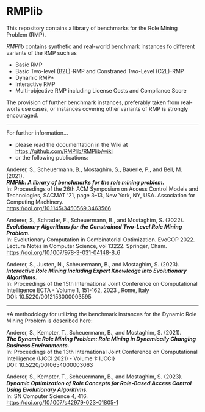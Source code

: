 # RMPlib

This repository contains a library of benchmarks for the Role Mining Problem (RMP). 
 
_RMPlib_ contains synthetic and real-world benchmark instances fo different variants of the RMP such as
- Basic RMP
- Basic Two-level (B2L)-RMP and Constraned Two-Level (C2L)-RMP
- Dynamic RMP*
- Interactive RMP
- Multi-objective RMP including License Costs and Compliance Score  

The provision of further benchmark instances, preferably taken from real-worls use cases, or instances covering other variants of RMP is strongly encouraged.

***

For further information...
- please read the documentation in the Wiki at https://github.com/RMPlib/RMPlib/wiki
- or the following publications:


Anderer, S., Scheuermann, B., Mostaghim, S., Bauerle, P., and Beil, M. (2021).    
***RMPlib: A library of benchmarks for the role mining problem.***    
In: Proceedings of the 26th ACM Symposium on Access Control Models and Technologies, SACMAT ’21, page 3–13, New York, NY, USA. Association for Computing Machinery.    
https://doi.org/10.1145/3450569.3463566 

Anderer, S., Schrader, F., Scheuermann, B., and Mostaghim, S. (2022).   
***Evolutionary Algorithms for the Constrained Two-Level Role Mining Problem.***  
In: Evolutionary Computation in Combinatorial Optimization. EvoCOP 2022. Lecture Notes in Computer Science, vol 13222. Springer, Cham.   
https://doi.org/10.1007/978-3-031-04148-8_6

Anderer, S., Justen, N., Scheuermann, B., and Mostaghim, S. (2023).   
***Interactive Role Mining Including Expert Knowledge into Evolutionary Algorithms.***    
In: Proceedings of the 15th International Joint Conference on Computational Intelligence ECTA - Volume 1, 151-162, 2023 , Rome, Italy   
DOI: 10.5220/0012153000003595     
***

*A methodology for utilizing the benchmark instances for the Dynamic Role Mining Problem is described here:   

Anderer, S., Kempter, T., Scheuermann, B., and Mostaghim, S. (2021).    
***The Dynamic Role Mining Problem: Role Mining in Dynamically Changing Business Environments.***   
In: Proceedings of the 13th International Joint Conference on Computational Intelligence (IJCCI 2021) - Volume 1: IJCCI}   
DOI: 10.5220/0010654000003063
   
Anderer, S., Kempter, T., Scheuermann, B., and Mostaghim, S. (2023).      
***Dynamic Optimization of Role Concepts for Role-Based Access Control Using Evolutionary Algorithms.***   
In: SN Computer Science 4, 416.    
https://doi.org/10.1007/s42979-023-01805-1   


